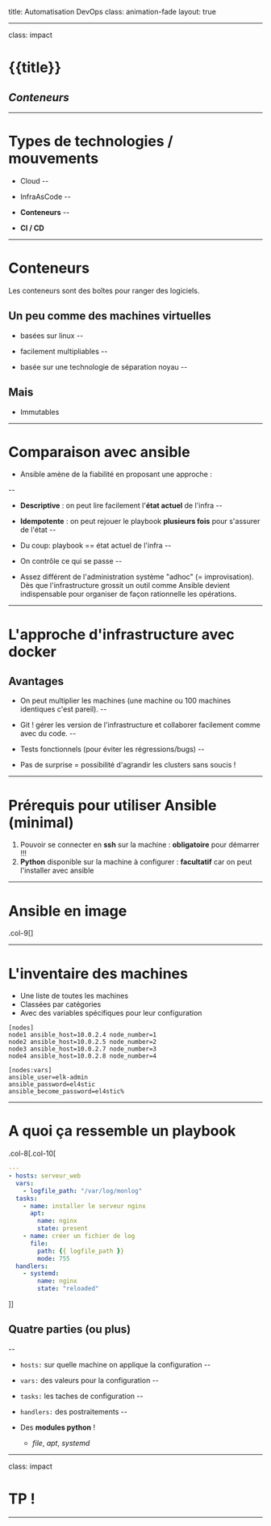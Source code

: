 title: Automatisation DevOps
class: animation-fade
layout: true

<!-- This slide will serve as the base layout for all your slides -->
<!--
.bottom-bar[
  {{title}}
]
idée : **ansible est un gestionnaire de configuration**
mutable VS immutable

elastic = scaling out = grandir en largeur => orchestration

test de la boite noire => pouvoir avoir facilement des boîtes pour tester

tests de boîtes noires en parallèle pour gagner du temps (5 boites)

flexibilité

Structure d'un pileline gitlab: image avec l'organisation du kubernetes (un cont runner, un cont revserse, un cont monitoring et des cont pour les applications de test) 



-->

---

class: impact

# {{title}}
## *Conteneurs*

---

# Types de technologies / mouvements

- Cloud
--

- InfraAsCode
--

- **Conteneurs**
--

- **CI / CD**
---

# Conteneurs

Les conteneurs sont des boîtes pour ranger des logiciels.

## Un peu comme des machines virtuelles

- basées sur linux
--

- facilement multipliables
--



- basée sur une technologie de séparation noyau
--

## Mais

- Immutables



---

# Comparaison avec ansible

- Ansible amène de la fiabilité en proposant une approche :

--

- **Descriptive** : on peut lire facilement l'**état actuel** de l'infra
--

- **Idempotente** : on peut rejouer le playbook **plusieurs fois** pour s'assurer de l'état
--

- Du coup: playbook == état actuel de l'infra
--

- On contrôle ce qui se passe
--

- Assez différent de l'administration système "adhoc" (= improvisation). Dès que l'infrastructure grossit un outil comme Ansible devient indispensable pour organiser de façon rationnelle les opérations.

---

# L'approche d'infrastructure avec docker 

## Avantages

- On peut multiplier les machines (une machine ou 100 machines identiques c'est pareil).
--

- Git ! gérer les version de l'infrastructure et collaborer facilement comme avec du code.
--

- Tests fonctionnels (pour éviter les régressions/bugs)
--

- Pas de surprise = possibilité d'agrandir les clusters sans soucis !
---

# Prérequis pour utiliser Ansible (minimal)

 1. Pouvoir se connecter en **ssh** sur la machine : **obligatoire** pour démarrer !!!
 1. **Python** disponible sur la machine à configurer : **facultatif** car on peut l'installer avec ansible

---

# Ansible en image

.col-9[]

---

# L'inventaire des machines

- Une liste de toutes les machines
- Classées par catégories
- Avec des variables spécifiques pour leur configuration


```
[nodes]
node1 ansible_host=10.0.2.4 node_number=1
node2 ansible_host=10.0.2.5 node_number=2
node3 ansible_host=10.0.2.7 node_number=3
node4 ansible_host=10.0.2.8 node_number=4

[nodes:vars]
ansible_user=elk-admin
ansible_password=el4stic
ansible_become_password=el4stic% 
```

---

# A quoi ça ressemble un playbook

.col-8[.col-10[
```yaml
--- 
- hosts: serveur_web
  vars:
    - logfile_path: "/var/log/monlog"
  tasks:
    - name: installer le serveur nginx
      apt:
        name: nginx
        state: present
    - name: créer un fichier de log
      file:
        path: {{ logfile_path }}
        mode: 755
  handlers:
    - systemd:
        name: nginx
        state: "reloaded"
```
]]

## Quatre parties (ou plus)
--

- `hosts:` sur quelle machine on applique la configuration
--

- `vars:` des valeurs pour la configuration
--

- `tasks:` les taches de configuration
--

- `handlers:` des postraitements
--

- Des **modules python** !
  - *file*, *apt*, *systemd*

---

class: impact

# TP !

---